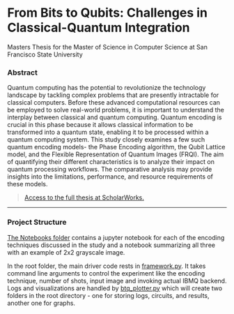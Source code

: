 # From Bits to Qubits: Challenges in Classical-Quantum Integration

Masters Thesis for the Master of Science in Computer Science at San Francisco State University

### Abstract
Quantum computing has the potential to revolutionize the technology landscape by tackling complex problems that are presently intractable for classical computers. Before these advanced computational resources can be employed to solve real-world problems, it is important to understand the interplay between classical and quantum computing. Quantum encoding is crucial in this phase because it allows classical information to be transformed into a quantum state, enabling it to be processed within a quantum computing system. This study closely examines a few such quantum encoding models- the Phase Encoding algorithm, the Qubit Lattice model, and the Flexible Representation of Quantum Images (FRQI). The aim of quantifying their different characteristics is to analyze their impact on quantum processing workflows. The comparative analysis may provide insights into the limitations, performance, and resource requirements of these models.

> [Access to the full thesis at ScholarWorks.](http://hdl.handle.net/20.500.12680/b8515w61h)

---

### Project Structure
[The Notebooks folder](Notebooks) contains a jupyter notebook for each of the encoding techniques discussed in the study and a notebook summarizing all three with an example of 2x2 grayscale image.

In the root folder, the main driver code rests in [framework.py](framework.py). It takes command line arguments to control the experiment like the encoding technique, number of shots, input image and invoking actual IBMQ backend. Logs and visualizations are handled by [btq_plotter.py](btq_plotter.py) which will create two folders in the root directory - one for storing logs, circuits, and results, another one for graphs.
